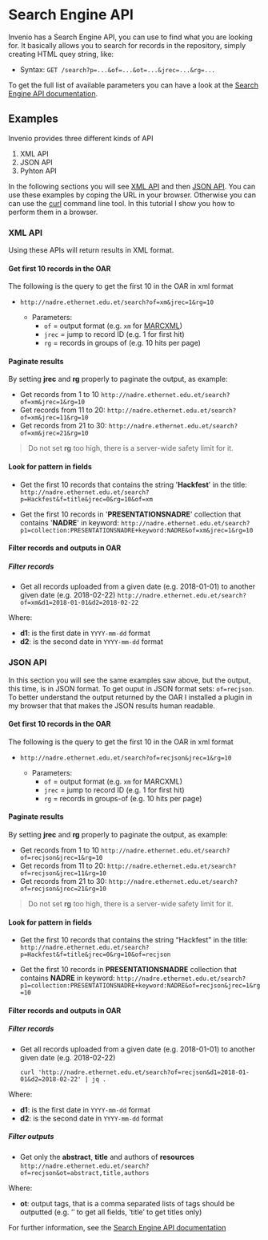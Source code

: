 # Search Engine API

Invenio has a Search Engine API, you can use to find what you are looking for. It basically allows you to search for records in the repository, simply creating HTML quey string, like:

* Syntax: `GET /search?p=...&of=...&ot=...&jrec=...&rg=...`

To get the full list of available parameters you can have a look at the [Search Engine API documentation](https://nadre.ethernet.edu.et/help/hacking/search-engine-api).

## Examples

Invenio provides three different kinds of API

1. XML API
2. JSON API
3. Pyhton API

In the following sections you will see [XML API](#xmlapi) and then [JSON API](#jsonapi). You can use these examples by coping the URL in your browser. Otherwise you can can use the [curl](http://www.mit.edu/afs.new/sipb/user/ssen/src/curl-7.11.1/docs/curl.html) command line tool. In this tutorial I show you how to perform them in a browser.

### <a name="xmlapi" />XML API

Using these APIs will return results in XML format.

#### Get first 10 records in the OAR

The following is the query to get the first 10 in the OAR in xml format
* `http://nadre.ethernet.edu.et/search?of=xm&jrec=1&rg=10`

  * Parameters:
    * `of` = output format (e.g. `xm` for [MARCXML](http://nadre.ethernet.edu.et/help/admin/howto-marc))
    * `jrec` = jump to record ID (e.g. 1 for first hit)
    * `rg` = records in groups of (e.g. 10 hits per page)

#### Paginate results

By setting **jrec** and **rg** properly to paginate the output, as example:

* Get records from 1 to 10
  `http://nadre.ethernet.edu.et/search?of=xm&jrec=1&rg=10`
* Get records from 11 to 20:
  `http://nadre.ethernet.edu.et/search?of=xm&jrec=11&rg=10`
* Get records from 21 to 30:
  `http://nadre.ethernet.edu.et/search?of=xm&jrec=21&rg=10`

> Do not set **rg** too high, there is a server-wide safety limit for it.

#### Look for pattern in fields

* Get the first 10 records that contains the string '**Hackfest**' in the title:
  `http://nadre.ethernet.edu.et/search?p=Hackfest&f=title&jrec=0&rg=10&of=xm`

* Get the first 10 records in '**PRESENTATIONSNADRE**' collection that contains '**NADRE**' in keyword:  `http://nadre.ethernet.edu.et/search?p1=collection:PRESENTATIONSNADRE+keyword:NADRE&of=xm&jrec=1&rg=10`

#### Filter records and outputs in OAR

##### Filter records
* Get all records uploaded from a given date (e.g. 2018-01-01) to another given date (e.g. 2018-02-22)
  `http://nadre.ethernet.edu.et/search?of=xm&d1=2018-01-01&d2=2018-02-22`

Where:
  * **d1**: is the first date in `YYYY-mm-dd` format
  * **d2**: is the second date in `YYYY-mm-dd` format

### <a name="jsonapi" />JSON API

In this section you will see the same examples saw above, but the output, this time, is in JSON format. To get ouput in JSON format sets: `of=recjson`.
To better understand the output returned by the OAR I installed a plugin in my browser that  that makes the JSON results human readable.

#### Get first 10 records in the OAR

The following is the query to get the first 10 in the OAR in xml format
* `http://nadre.ethernet.edu.et/search?of=recjson&jrec=1&rg=10`

  * Parameters:
    * `of` = output format (e.g. `xm` for MARCXML)
    * `jrec` = jump to record ID (e.g. 1 for first hit)
    * `rg` = records in groups-of (e.g. 10 hits per page)

#### Paginate results

By setting **jrec** and **rg** properly to paginate the output, as example:

* Get records from 1 to 10
  `http://nadre.ethernet.edu.et/search?of=recjson&jrec=1&rg=10`
* Get records from 11 to 20:
  `http://nadre.ethernet.edu.et/search?of=recjson&jrec=11&rg=10`
* Get records from 21 to 30:
  `http://nadre.ethernet.edu.et/search?of=recjson&jrec=21&rg=10`

> Do not set **rg** too high, there is a server-wide safety limit for it.

#### Look for pattern in fields

* Get the first 10 records that contains the string “Hackfest” in the title:
`http://nadre.ethernet.edu.et/search?p=Hackfest&f=title&jrec=0&rg=10&of=recjson`

* Get the first 10 records in **PRESENTATIONSNADRE** collection that contains **NADRE** in keyword:  `http://nadre.ethernet.edu.et/search?p1=collection:PRESENTATIONSNADRE+keyword:NADRE&of=recjson&jrec=1&rg=10`

#### Filter records and outputs in OAR

##### Filter records
* Get all records uploaded from a given date (e.g. 2018-01-01) to another given date (e.g. 2018-02-22)
  ```console
  curl 'http://nadre.ethernet.edu.et/search?of=recjson&d1=2018-01-01&d2=2018-02-22' | jq .
  ```

Where:
  * **d1**: is the first date in `YYYY-mm-dd` format
  * **d2**: is the second date in `YYYY-mm-dd` format

##### Filter outputs
* Get only the **abstract**, **title** and authors of **resources**
  `http://nadre.ethernet.edu.et/search?of=recjson&ot=abstract,title,authors`

Where:
  * **ot**: output tags, that is a comma separated lists of tags should be outputted (e.g. ‘’ to get all fields, ‘title’ to get titles only)

For further information, see the [Search Engine API documentation](https://nadre.ethernet.edu.et/help/hacking/search-engine-api)
